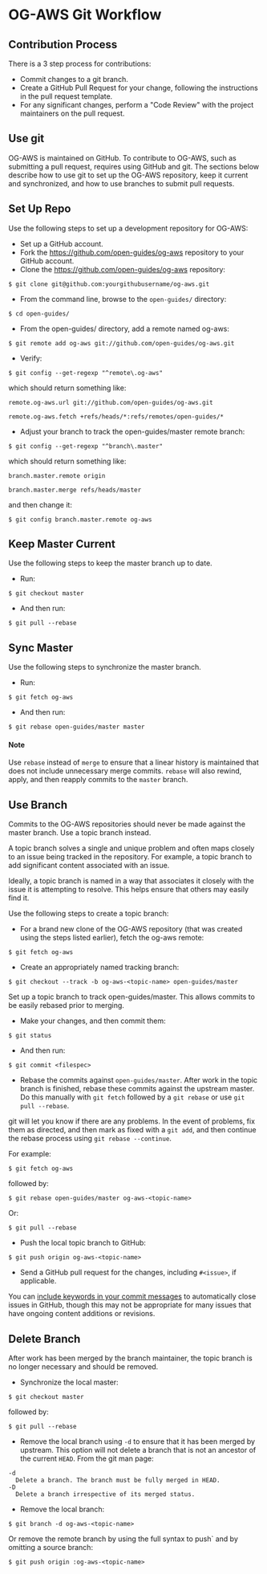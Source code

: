 # OG-AWS Git Workflow

## Contribution Process

There is a 3 step process for contributions:

* Commit changes to a git branch.
* Create a GitHub Pull Request for your change,
following the instructions in the pull request template.
* For any significant changes, perform a "Code Review"
with the project maintainers on the pull request.

## Use git

OG-AWS is maintained on GitHub. To contribute to OG-AWS,
such as submitting a pull request, requires using GitHub and git.
The sections below describe how to use git to set up the OG-AWS repository,
keep it current and synchronized,
and how to use branches to submit pull requests.

## Set Up Repo
Use the following steps to set up a development repository for OG-AWS:

* Set up a GitHub account.
* Fork the https://github.com/open-guides/og-aws repository to your GitHub account.
* Clone the https://github.com/open-guides/og-aws repository:

`$ git clone git@github.com:yourgithubusername/og-aws.git`

* From the command line, browse to the `open-guides/` directory:

`$ cd open-guides/`

* From the open-guides/ directory, add a remote named og-aws:

`$ git remote add og-aws git://github.com/open-guides/og-aws.git`

* Verify:

`$ git config --get-regexp "^remote\.og-aws"`

which should return something like:

`remote.og-aws.url git://github.com/open-guides/og-aws.git`

`remote.og-aws.fetch +refs/heads/*:refs/remotes/open-guides/*`

* Adjust your branch to track the open-guides/master remote branch:

`$ git config --get-regexp "^branch\.master"`

which should return something like:

`branch.master.remote origin`

`branch.master.merge refs/heads/master`

and then change it:

`$ git config branch.master.remote og-aws`

## Keep Master Current
Use the following steps to keep the master branch up to date.

* Run:

`$ git checkout master`

* And then run:

`$ git pull --rebase`

## Sync Master
Use the following steps to synchronize the master branch.

* Run:

`$ git fetch og-aws`

* And then run:

`$ git rebase open-guides/master master`

#### Note
Use `rebase` instead of `merge` to ensure that a linear history is
maintained that does not include unnecessary merge commits.
`rebase` will also rewind, apply,
and then reapply commits to the `master` branch.

## Use Branch
Commits to the OG-AWS repositories should never be made against the master branch.
Use a topic branch instead.

A topic branch solves a single and unique problem and often maps
closely to an issue being tracked in the repository.
For example, a topic branch to add significant content associated with an issue.

Ideally, a topic branch is named in a way that associates it
closely with the issue it is attempting to resolve.
This helps ensure that others may easily find it.

Use the following steps to create a topic branch:

* For a brand new clone of the OG-AWS repository
(that was created using the steps listed earlier), fetch the og-aws remote:

`$ git fetch og-aws`

* Create an appropriately named tracking branch:

`$ git checkout --track -b og-aws-<topic-name> open-guides/master`

Set up a topic branch to track open-guides/master.
This allows commits to be easily rebased prior to merging.

* Make your changes, and then commit them:

`$ git status`

* And then run:

`$ git commit <filespec>`

* Rebase the commits against `open-guides/master`.
After work in the topic branch is finished,
rebase these commits against the upstream master.
Do this manually with `git fetch` followed by a `git rebase`
or use `git pull --rebase`.

git will let you know if there are any problems.
In the event of problems, fix them as directed,
and then mark as fixed with a `git add`,
and then continue the rebase process using `git rebase --continue`.

For example:

`$ git fetch og-aws`

followed by:

`$ git rebase open-guides/master og-aws-<topic-name>`

Or:

`$ git pull --rebase`

* Push the local topic branch to GitHub:

`$ git push origin og-aws-<topic-name>`

* Send a GitHub pull request for the changes,
including `#<issue>`, if applicable.

You can [include keywords in your commit
messages](https://help.github.com/articles/closing-issues-via-commit-messages/)
to automatically close issues in GitHub, though this may not be appropriate for
many issues that have ongoing content additions or revisions.

## Delete Branch
After work has been merged by the branch maintainer,
the topic branch is no longer necessary and should be removed.

* Synchronize the local master:

`$ git checkout master`

followed by:

`$ git pull --rebase`

* Remove the local branch
 using `-d` to ensure that it has been merged by upstream.
 This option will not delete a branch that is
 not an ancestor of the current `HEAD`. From the git man page:

```
-d
  Delete a branch. The branch must be fully merged in HEAD.
-D
  Delete a branch irrespective of its merged status.
  ```

* Remove the local branch:

`$ git branch -d og-aws-<topic-name>`

Or remove the remote branch by using the full syntax to push`
and by omitting a source branch:

`$ git push origin :og-aws-<topic-name>`
